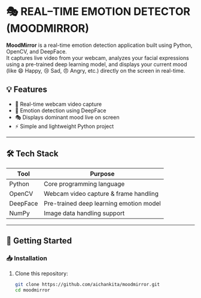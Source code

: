 # 🎭 REAL–TIME EMOTION DETECTOR (MOODMIRROR)

**MoodMirror** is a real-time emotion detection application built using Python, OpenCV, and DeepFace.  
It captures live video from your webcam, analyzes your facial expressions using a pre-trained deep learning model, and displays your current mood (like 😄 Happy, 😢 Sad, 😠 Angry, etc.) directly on the screen in real-time.



## 💡 Features

- 🔴 Real-time webcam video capture
- 🧠 Emotion detection using DeepFace
- 🎭 Displays dominant mood live on screen
- ⚡ Simple and lightweight Python project

---

## 🛠️ Tech Stack

| Tool      | Purpose                                |
|-----------|----------------------------------------|
| Python    | Core programming language              |
| OpenCV    | Webcam video capture & frame handling  |
| DeepFace  | Pre-trained deep learning emotion model|
| NumPy     | Image data handling support            |

---

## 🚀 Getting Started

### 📥 Installation

1. Clone this repository:
   ```bash
   git clone https://github.com/aichankita/moodmirror.git
   cd moodmirror
